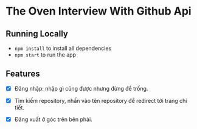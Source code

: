 # The Oven Interview With Github Api

## Running Locally

- `npm install` to install all dependencies
- `npm start` to run the app

## Features

- [x] Đăng nhập: nhập gì cũng được nhưng đừng để trống.
- [x] Tìm kiếm repository, nhấn vào tên repository để redirect tới trang chi tiết.
- [x] Đăng xuất ở góc trên bên phải.

